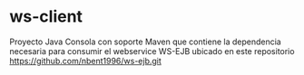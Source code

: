 # ws-client
Proyecto Java Consola con soporte Maven que contiene la dependencia necesaria para consumir el webservice WS-EJB ubicado en este repositorio
https://github.com/nbent1996/ws-ejb.git
